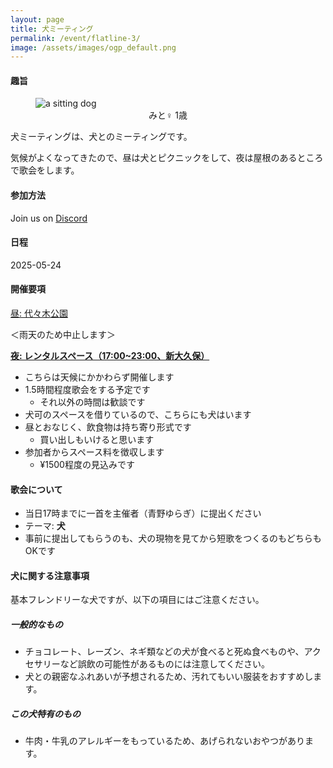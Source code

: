 ```yaml
---
layout: page
title: 犬ミーティング
permalink: /event/flatline-3/
image: /assets/images/ogp_default.png
---
```


#### 趣旨
<figure>
<img src="https://images.tanka.cc/dog_meeting.JPG" alt="a sitting dog" class="responsive-img">
<figcaption style="text-align: center;">みと♀ 1歳</figcaption>
</figure>

犬ミーティングは、犬とのミーティングです。

気候がよくなってきたので、昼は犬とピクニックをして、夜は屋根のあるところで歌会をします。

#### 参加方法

Join us on <i class="fa-brands fa-discord"></i> [Discord](https://discord.gg/WyV2XHN6z2)

#### 日程

2025-05-24

#### 開催要項

<u>昼: 代々木公園</u>

＜雨天のため中止します＞

**<u>夜: レンタルスペース（17:00~23:00、新大久保）</u>**

- こちらは天候にかかわらず開催します
- 1.5時間程度歌会をする予定です
  - それ以外の時間は歓談です
- 犬可のスペースを借りているので、こちらにも犬はいます
- 昼とおなじく、飲食物は持ち寄り形式です
  - 買い出しもいけると思います
- 参加者からスペース料を徴収します
  - ¥1500程度の見込みです

#### 歌会について

- 当日17時までに一首を主催者（青野ゆらぎ）に提出ください
- テーマ: **犬**
- 事前に提出してもらうのも、犬の現物を見てから短歌をつくるのもどちらもOKです

#### 犬に関する注意事項

基本フレンドリーな犬ですが、以下の項目にはご注意ください。

##### 一般的なもの

- チョコレート、レーズン、ネギ類などの犬が食べると死ぬ食べものや、アクセサリーなど誤飲の可能性があるものには注意してください。
- 犬との親密なふれあいが予想されるため、汚れてもいい服装をおすすめします。

##### この犬特有のもの

- 牛肉・牛乳のアレルギーをもっているため、あげられないおやつがあります。
